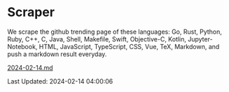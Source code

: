 # Scraper

We scrape the github trending page of these languages: Go, Rust, Python, Ruby, C++, C, Java, Shell, Makefile, Swift, Objective-C, Kotlin, Jupyter-Notebook, HTML, JavaScript, TypeScript, CSS, Vue, TeX, Markdown, and push a markdown result everyday.

[2024-02-14.md](https://github.com/yangwenmai/github-trending-backup/blob/master/2024-02-14.md)

Last Updated: 2024-02-14 04:00:06